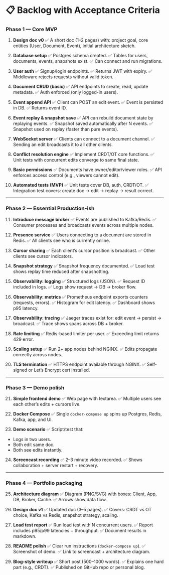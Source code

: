 # 📋 Backlog with Acceptance Criteria

### Phase 1 — Core MVP

1. **Design doc v0**
   ✅ A short doc (1–2 pages) with: project goal, core entities (User, Document, Event), initial architecture sketch.

2. **Database setup**
   ✅ Postgres schema created.
   ✅ Tables for users, documents, events, snapshots exist.
   ✅ Can connect and run migrations.

3. **User auth**
   ✅ Signup/login endpoints.
   ✅ Returns JWT with expiry.
   ✅ Middleware rejects requests without valid token.

4. **Document CRUD (basic)**
   ✅ API endpoints to create, read, update metadata.
   ✅ Auth enforced (only logged-in users).

5. **Event append API**
   ✅ Client can POST an edit event.
   ✅ Event is persisted in DB.
   ✅ Returns event ID.

6. **Event replay & snapshot save**
   ✅ API can rebuild document state by replaying events.
   ✅ Snapshot saved automatically after N events.
   ✅ Snapshot used on replay (faster than pure events).

7. **WebSocket server**
   ✅ Clients can connect to a document channel.
   ✅ Sending an edit broadcasts it to all other clients.

8. **Conflict resolution engine**
   ✅ Implement CRDT/OT core functions.
   ✅ Unit tests with concurrent edits converge to same final state.

9. **Basic permissions**
   ✅ Documents have owner/editor/viewer roles.
   ✅ API enforces access control (e.g., viewers cannot edit).

10. **Automated tests (MVP)**
    ✅ Unit tests cover DB, auth, CRDT/OT.
    ✅ Integration test covers: create doc → edit → replay → result correct.

---

### Phase 2 — Essential Production-ish

11. **Introduce message broker**
    ✅ Events are published to Kafka/Redis.
    ✅ Consumer processes and broadcasts events across multiple nodes.

12. **Presence service**
    ✅ Users connecting to a document are stored in Redis.
    ✅ All clients see who is currently online.

13. **Cursor sharing**
    ✅ Each client’s cursor position is broadcast.
    ✅ Other clients see cursor indicators.

14. **Snapshot strategy**
    ✅ Snapshot frequency documented.
    ✅ Load test shows replay time reduced after snapshotting.

15. **Observability: logging**
    ✅ Structured logs (JSON).
    ✅ Request ID included in logs.
    ✅ Logs show request → DB → broker flow.

16. **Observability: metrics**
    ✅ Prometheus endpoint exports counters (requests, errors).
    ✅ Histogram for edit latency.
    ✅ Dashboard shows p95 latency.

17. **Observability: tracing**
    ✅ Jaeger traces exist for: edit event → persist → broadcast.
    ✅ Trace shows spans across DB + broker.

18. **Rate limiting**
    ✅ Redis-based limiter per user.
    ✅ Exceeding limit returns 429 error.

19. **Scaling setup**
    ✅ Run 2+ app nodes behind NGINX.
    ✅ Edits propagate correctly across nodes.

20. **TLS termination**
    ✅ HTTPS endpoint available through NGINX.
    ✅ Self-signed or Let’s Encrypt cert installed.

---

### Phase 3 — Demo polish

21. **Simple frontend demo**
    ✅ Web page with textarea.
    ✅ Multiple users see each other’s edits + cursors live.

22. **Docker Compose**
    ✅ Single `docker-compose up` spins up Postgres, Redis, Kafka, app, and UI.

23. **Demo scenario**
    ✅ Script/test that:

* Logs in two users.
* Both edit same doc.
* Both see edits instantly.

24. **Screencast recording**
    ✅ 2–3 minute video recorded.
    ✅ Shows collaboration + server restart + recovery.

---

### Phase 4 — Portfolio packaging

25. **Architecture diagram**
    ✅ Diagram (PNG/SVG) with boxes: Client, App, DB, Broker, Cache.
    ✅ Arrows show data flow.

26. **Design doc v1**
    ✅ Updated doc (3–5 pages).
    ✅ Covers: CRDT vs OT choice, Kafka vs Redis, snapshot strategy, scaling.

27. **Load test report**
    ✅ Run load test with N concurrent users.
    ✅ Report includes p95/p99 latencies + throughput.
    ✅ Document results in markdown.

28. **README polish**
    ✅ Clear run instructions (`docker-compose up`).
    ✅ Screenshot of demo.
    ✅ Link to screencast + architecture diagram.

29. **Blog-style writeup**
    ✅ Short post (500–1000 words).
    ✅ Explains one hard part (e.g., CRDT).
    ✅ Published on GitHub repo or personal blog.
